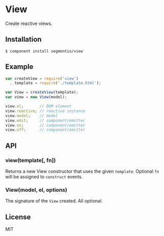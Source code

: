 # View

  Create reactive views.

## Installation

    $ component install segmentio/view

## Example

```js
var createView = require('view')
  , template = require('./template.html');

var View = createView(template);
var view = new View(model);

view.el;       // DOM element
view.reactive; // reactive instance
view.model;    // model
view.emit;     // component/emitter
view.on;       // component/emitter
view.off;      // component/emitter
```

## API

### view(template[, fn])
  Returns a new View constructor that uses the given `template`.
  Optional `fn` will be assigned to `construct` events.

### View(model, el, options)
  The signature of the `View` created. All optional.

## License

  MIT
